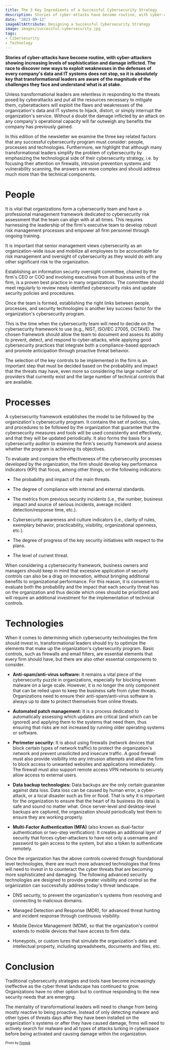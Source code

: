 ```yaml
---
title: The 3 Key Ingredients of a Successful Cybersecurity Strategy 
description: Stories of cyber-attacks have become routine, with cyber-attackers showing increasing levels of sophistication and damage inflicted. This explains why it is absolutely key for transformational leaders to be aware of the magnitude of the challenges they face, understand what is at stake, and take into account 3 key factors to design the most successful cybersecurity strategy possible.
date: "2023-09-12"
imageAltAttribute: Designing a Successful Cybersecurity Strategy 
image: images/successful-cybersecurity.jpg
tags:
- Cibersecurity
- Technology
---
```


**Stories of cyber-attacks have become routine, with cyber-attackers showing increasing levels of sophistication and damage inflicted. The race to discover new ways to exploit weaknesses in the defenses of every company's data and IT systems does not stop, so it is absolutely key that transformational leaders are aware of the magnitude of the challenges they face and understand what is at stake.**

Unless transformational leaders are relentless in responding to the threats posed by cyberattacks and put all the resources necessary to mitigate them, cyberattackers will exploit the flaws and weaknesses of the organization's data and IT systems to hijack, distort, or simply interrupt the organization's service. Without a doubt the damage inflicted by an attack on any company's operational capacity will far outweigh any benefits the company has previously gained.

In this edition of the newsletter we examine the three key related factors that any successful cybersecurity program must consider: people, processes and technologies. Furthermore, we highlight that although many transformational leaders simplify the problem of cybersecurity by emphasizing the technological side of their cybersecurity strategy, i.e. by focusing their attention on firewalls, intrusion prevention systems and vulnerability scanning, the answers are more complex and should address much more than the technical components.

# People

It is vital that organizations form a cybersecurity team and have a professional management framework dedicated to cybersecurity risk assessment that the team can align with at all times. This requires harnessing the leadership of the firm's executive team to develop robust risk management processes and empower all firm personnel through ongoing training.

It is important that senior management views cybersecurity as an organization-wide issue and mobilize all employees to be accountable for risk management and oversight of cybersecurity as they would do with any other significant risk to the organization.

Establishing an information security oversight committee, chaired by the firm's CEO or COO and involving executives from all business units of the firm, is a proven best practice in many organizations. The committee should meet regularly to review newly identified cybersecurity risks and update security policies and procedures.

Once the team is formed, establishing the right links between people, processes, and security technologies is another key success factor for the organization's cybersecurity program.

This is the time when the cybersecurity team will need to decide on the cybersecurity framework to use (e.g., NIST, ISO/IEC 27005, OCTAVE). The chosen framework should allow the team to document and assess its ability to prevent, detect, and respond to cyber-attacks, while applying good cybersecurity practices that integrate both a compliance-based approach and promote anticipation through proactive threat behavior.

The selection of the key controls to be implemented in the firm is an important step that must be decided based on the probability and impact that the threats may have, even more so considering the large number of providers that currently exist and the large number of technical controls that are available.

# Processes

A cybersecurity framework establishes the model to be followed by the organization's cybersecurity program. It contains the set of policies, rules, and procedures to be followed by the organization that guarantee that the cybersecurity measures and tools will be used consistently and effectively, and that they will be updated periodically. It also forms the basis for a cybersecurity auditor to examine the firm's security framework and assess whether the program is achieving its objectives.

To evaluate and compare the effectiveness of the cybersecurity processes developed by the organization, the firm should develop key performance indicators (KPI) that focus, among other things, on the following indicators:

-   The probability and impact of the main threats.

-   The degree of compliance with internal and external standards.

-   The metrics from previous security incidents (i.e., the number, business impact and source of serious incidents, average incident detection/response time, etc.).

-   Cybersecurity awareness and culture indicators (i.e., clarity of rules, exemplary behavior, practicability, visibility, organizational openness, etc.).

-   The degree of progress of the key security initiatives with respect to the plans.

-   The level of current threat.

When considering a cybersecurity framework, business owners and managers should keep in mind that excessive application of security controls can also be a drag on innovation, without bringing additional benefits to organizational performance. For this reason, it is convenient to evaluate both the probability and the impact that each security threat has on the organization and thus decide which ones should be prioritized and will require an additional investment for the implementation of technical controls.

# Technologies

When it comes to determining which cybersecurity technologies the firm should invest in, transformational leaders should try to optimize the elements that make up the organization's cybersecurity program. Basic controls, such as firewalls and email filters, are essential elements that every firm should have, but there are also other essential components to consider.

-   **Anti-spam/anti-virus software:** It remains a vital piece of the cybersecurity puzzle in organizations, especially for blocking known malware on a large scale. However, it is no longer the only component that can be relied upon to keep the business safe from cyber threats. Organizations need to ensure their anti-spam/anti-virus software is always up to date to protect themselves from online threats.

-   **Automated patch management:** It is a process dedicated to automatically assessing which updates are critical (and which can be ignored) and applying them to the systems that need them, thus ensuring that risks are not increased by running older operating systems or software.

-   **Perimeter security:** It is about using firewalls (network devices that block certain types of network traffic) to protect the organization's network and prevent unsolicited and insecure traffic. A good firewall must also provide visibility into any intrusion attempts and allow the firm to block access to unwanted websites and applications immediately. The firewall must also support remote access VPN networks to securely allow access to external users.

-   **Data backup technologies:** Data backups are the only certain guarantee against data loss. Data loss can be caused by human error, a cyber-attack, or a local disaster such as fire or flood. That is why it is important for the organization to ensure that the heart of its business (its data) is safe and sound no matter what. Once server-level and desktop-level backups are captured, the organization should periodically test them to ensure they are working properly.

-   **Multi-Factor Authentication (MFA)** (also known as dual-factor authentication or two-step verification): It creates an additional layer of security that forces cyber-attackers to have not only a username and password to gain access to the system, but also a token to authenticate remotely.

Once the organization has the above controls covered through foundational level technologies, there are much more advanced technologies that firms will need to invest in to counteract the cyber threats that are becoming more sophisticated and damaging. The following advanced security technologies are designed to provide greater visibility and control so the organization can successfully address today's threat landscape.

-   DNS security, to prevent the organization's systems from resolving and connecting to malicious domains.

-   Managed Detection and Response (MDR), for advanced threat hunting and incident response through continuous visibility.

-   Mobile Device Management (MDM), so that the organization's control extends to mobile devices that have access to firm data.

-   Honeypots, or custom lures that simulate the organization's data and intellectual property, including spreadsheets, documents and files, etc.

# Conclusion

Traditional cybersecurity strategies and tools have become increasingly ineffective as the cyber threat landscape has continued to grow. Organizations have no other option but to continue responding to the new security needs that are emerging.

The mentality of transformational leaders will need to change from being mostly reactive to being proactive. Instead of only detecting malware and other types of threats days after they have been installed on the organization\'s systems or after they have caused damage, firms will need to actively search for malware and all types of attacks lurking in cyberspace before being activated and causing damage within the organization.

<p style= "font-size:10px;">Photo by <a href="https://www.freepik.es/foto-gratis/concepto-collage-html-css-hacker_36295469.htm#query=cybersecurity&position=3&from_view=search&track=sph&uuid=0cc68242-4f27-40f3-b973-3a478b4d2f83" target="_blank">Freepik</a></p>
